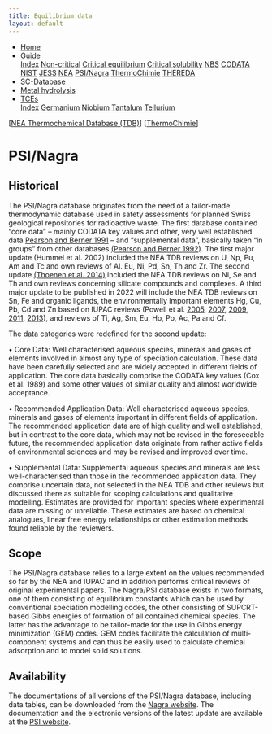 ```yaml
---
title: Equilibrium data
layout: default
---
```

<ul>
  <li><a href="/">Home</a></li>
  <li class="dropdown">
    <a href="javascript:void(0)" class="dropbtn" class="active">Guide</a>
    <div class="dropdown-content">
      <a href="index.html">Index</a>
      <a href="noncritical.html">Non-critical</a>
      <a href="critical-equilibrium.html">Critical equilibrium</a>
      <a href="critical-solubility.html">Critical solubility</a>
      <a href="NBS.html">NBS</a>
      <a href="CODATA.html">CODATA</a>
      <a href="NIST.html">NIST</a>
      <a href="JESS.html">JESS</a>
      <a href="NEA.html">NEA</a>
      <a class="active" href="PSI.html">PSI/Nagra</a>
      <a href="thermochimie.html">ThermoChimie</a>
      <a href="THEREDA.html">THEREDA</a>
    </div>
  </li>
  <li><a href="/sc-database.html">SC-Database</a></li>
  <li><a href="/cost-nectar.html">Metal hydrolysis</a></li>
  <li class="dropdown">
    <a href="javascript:void(0)" class="dropbtn">TCEs</a>
    <div class="dropdown-content">
      <a href="/TCE/index.html">Index</a>
      <a href="/TCE/germanium.html">Germanium</a>
      <a href="/TCE/niobium.html">Niobium</a>
      <a href="/TCE/tantalum.html">Tantalum</a>
      <a href="/TCE/tellurium.html">Tellurium</a>
    </div>
  </li>
</ul>

[[NEA Thermochemical Database (TDB)](NEA.html)] [[ThermoChimie](thermochimie.html)]

# PSI/Nagra

## Historical

The PSI/Nagra database originates from the need of a tailor-made thermodynamic database used in safety assessments for planned Swiss geological repositories for radioactive waste. The first database contained “core data” – mainly CODATA key values and other, very well established data <a  href="https://nagra.ch/en/downloads/technical-report-ntb-91-17-2/" target="_blank" rel="noopener">Pearson and Berner 1991</a> – and “supplemental data”, basically taken “in groups” from other databases <a  href="https://nagra.ch/en/downloads/technical-report-ntb-91-18-2/" target="_blank" rel="noopener">(Pearson and Berner 1992)</a>. The first major update (Hummel et al. 2002) included the NEA TDB reviews on U, Np, Pu, Am and Tc and own reviews of Al. Eu, Ni, Pd, Sn, Th and Zr. The second update <a  href="https://nagra.ch/en/downloads/arbeitsbericht-nab-14-49-2/" target="_blank" rel="noopener">(Thoenen et al. 2014)</a> included the NEA TDB reviews on Ni, Se and Th and own reviews concerning silicate compounds and complexes. A third major update to be published in 2022 will include the NEA TDB reviews on Sn, Fe and organic ligands, the environmentally important elements Hg, Cu, Pb, Cd and Zn based on IUPAC reviews (Powell et al. <a  href="http://dx.doi.org/10.1351/pac200577040739" target="_blank" rel="noopener">2005</a>, <a  href="http://dx.doi.org/10.1351/pac200779050895" target="_blank" rel="noopener">2007</a>, <a  href="http://dx.doi.org/10.1351/PAC-REP-09-03-05" target="_blank" rel="noopener">2009</a>, <a  href="http://dx.doi.org/10.1351/PAC-REP-10-08-09" target="_blank" rel="noopener">2011</a>, <a  href="http://dx.doi.org/10.1351/PAC-REP-13-06-03" target="_blank" rel="noopener">2013</a>), and reviews of Ti, Ag, Sm, Eu, Ho, Po, Ac, Pa and Cf.

The data categories were redefined for the second update:

•	Core Data: Well characterised aqueous species, minerals and gases of elements involved in almost any type of speciation calculation. These data have been carefully selected and are widely accepted in different fields of application. The core data basically comprise the CODATA key values (Cox et al. 1989) and some other values of similar quality and almost worldwide acceptance.

•	Recommended Application Data: Well characterised aqueous species, minerals and gases of elements important in different fields of application. The recommended application data are of high quality and well established, but in contrast to the core data, which may not be revised in the foreseeable future, the recommended application data originate from rather active fields of environmental sciences and may be revised and improved over time.

•	Supplemental Data: Supplemental aqueous species and minerals are less well-characterised than those in the recommended application data. They comprise uncertain data, not selected in the NEA TDB and other reviews but discussed there as suitable for scoping calculations and qualitative modelling. Estimates are provided for important species where experimental data are missing or unreliable. These estimates are based on chemical analogues, linear free energy relationships or other estimation methods found reliable by the reviewers.

## Scope

The PSI/Nagra database relies to a large extent on the values recommended so far by the ΝΕΑ and IUPAC and in addition performs critical reviews of original experimental papers. The Nagra/PSI database exists in two formats, one of them consisting of equilibrium constants which can be used by conventional speciation modelling codes, the other consisting of SUPCRT-based Gibbs energies of formation of all contained chemical species. The latter has the advantage to be tailor-made for the use in Gibbs energy minimization (GEM) codes. GEM codes facilitate the calculation of multi-component systems and can thus be easily used to calculate chemical adsorption and to model solid solutions.

## Availability

The documentations of all versions of the PSI/Nagra database, including data tables, can be downloaded from the <a  href="https://www.nagra.ch/en" target="_blank" rel="noopener">Nagra website</a>. The documentation and the electronic versions of the latest update are available at the <a  href="https://www.psi.ch/les/database" target="_blank" rel="noopener">PSI website</a>.
